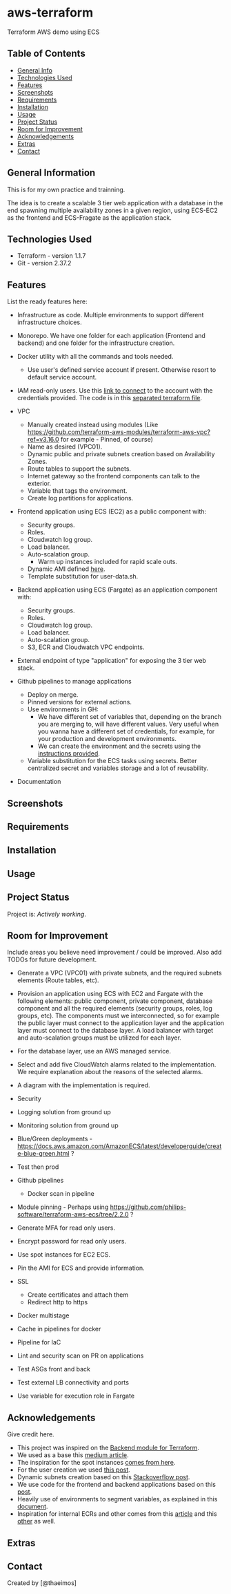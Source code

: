 # aws-terraform

Terraform AWS demo using ECS


## Table of Contents

* [General Info](#general-information)
* [Technologies Used](#technologies-used)
* [Features](#features)
* [Screenshots](#screenshots)
* [Requirements](#requirements)
* [Installation](#installation)
* [Usage](#usage)
* [Project Status](#project-status)
* [Room for Improvement](#room-for-improvement)
* [Acknowledgements](#acknowledgements)
* [Extras](#extras)
* [Contact](#contact)


## General Information

This is for my own practice and trainning.

The idea is to create a scalable 3 tier web application with a database in the end spawning multiple availability zones in a given region, using ECS-EC2 as the frontend and ECS-Fragate as the application stack.


## Technologies Used

- Terraform - version 1.1.7
- Git       - version 2.37.2


## Features

List the ready features here:

- Infrastructure as code. Multiple environments to support different infrastructure choices.
- Monorepo. We have one folder for each application (Frontend and backend) and one folder for the infrastructure creation.
- Docker utility with all the commands and tools needed.
    - Use user's defined service account if present. Otherwise resort to default service account.
- IAM read-only users. Use this [link to connect](https://incode-test.signin.aws.amazon.com/console) to the account with the credentials provided. The code is in this [separated terraform file](/infra-as-code/environments/test/users.tf).

- VPC
    - Manually created instead using modules (Like https://github.com/terraform-aws-modules/terraform-aws-vpc?ref=v3.16.0 for example - Pinned, of course)
    - Name as desired (VPC01).
    - Dynamic public and private subnets creation based on Availability Zones.
    - Route tables to support the subnets.
    - Internet gateway so the frontend components can talk to the exterior.
    - Variable that tags the environment.
    - Create log partitions for applications.

- Frontend application using ECS (EC2) as a public component with:
    - Security groups.
    - Roles.
    - Cloudwatch log group.
    - Load balancer.
    - Auto-scalation group.
        - Warm up instances included for rapid scale outs.
    - Dynamic AMI defined [here](/infra-as-code/environments/test/main.tf#L133).
    - Template substitution for user-data.sh.

- Backend application using ECS (Fargate) as an application component with:
    - Security groups.
    - Roles.
    - Cloudwatch log group.
    - Load balancer.
    - Auto-scalation group.
    - S3, ECR and Cloudwatch VPC endpoints.

- External endpoint of type "application" for exposing the 3 tier web stack.

- Github pipelines to manage applications
    - Deploy on merge.
    - Pinned versions for external actions.
    - Use environments in GH:
        - We have different set of variables that, depending on the branch you are merging to, will have different values. Very useful when you wanna have a different set of credentials, for example, for your production and development environments.
        - We can create the environment and the secrets using the [instructions provided](/utilities/github-repo-setup/).
    - Variable substitution for the ECS tasks using secrets. Better centralized secret and variables storage and a lot of reusability.
- Documentation



## Screenshots



## Requirements



## Installation



## Usage



## Project Status
Project is: _Actively working_.


## Room for Improvement
Include areas you believe need improvement / could be improved. Also add TODOs for future development.

- Generate a VPC (VPC01) with private subnets, and the required subnets elements (Route tables, etc).

- Provision an application using ECS with EC2 and Fargate with the following elements: public component, private component, database component and all the required elements (security groups, roles, log groups, etc). The components must we interconnected, so for example the public layer must connect to the application layer and the application layer must connect to the database layer. A load balancer with target and auto-scalation groups must be utilized for each layer.
- For the database layer, use an AWS managed service.
- Select and add five CloudWatch alarms related to the implementation. We require explanation about the reasons of the selected alarms.
- A diagram with the implementation is required.
- Security
- Logging solution from ground up
- Monitoring solution from ground up
- Blue/Green deployments - https://docs.aws.amazon.com/AmazonECS/latest/developerguide/create-blue-green.html ?
- Test then prod
- Github pipelines
    - Docker scan in pipeline
- Module pinning - Perhaps using https://github.com/philips-software/terraform-aws-ecs/tree/2.2.0 ?
- Generate MFA for read only users.
- Encrypt password for read only users.
- Use spot instances for EC2 ECS.
- Pin the AMI for ECS and provide information.
- SSL
    - Create certificates and attach them
    - Redirect http to https
- Docker multistage
- Cache in pipelines for docker
- Pipeline for IaC
- Lint and security scan on PR on applications
- Test ASGs front and back
- Test external LB connectivity and ports
- Use variable for execution role in Fargate


## Acknowledgements
Give credit here.
- This project was inspired on the [Backend module for Terraform](https://github.com/DNXLabs/terraform-aws-backend).
- We used as a base this [medium article](https://medium.com/swlh/creating-an-aws-ecs-cluster-of-ec2-instances-with-terraform-85a10b5cfbe3).
- The inspiration for the spot instances [comes from here](https://github.com/aws-samples/ecs-refarch-mixed-mode/blob/master/README.md).
- For the user creation we used [this post](https://blog.gitguardian.com/managing-aws-iam-with-terraform-part-1/).
- Dynamic subnets creation based on this [Stackoverflow post](https://stackoverflow.com/questions/63309824/for-each-availability-zone-within-an-aws-region/63310014#63310014).
- We use code for the frontend and backend applications based on this [post](https://dev.to/eelayoubi/building-a-ha-aws-architecture-using-terraform-part-2-30gm).
- Heavily use of environments to segment variables, as explained in this [document](https://docs.github.com/en/actions/deployment/targeting-different-environments/using-environments-for-deployment).
- Inspiration for internal ECRs and other comes from this [article](https://dev.to/danquack/private-fargate-deployment-with-vpc-endpoints-1h0p) and this [other](https://hands-on.cloud/how-to-launch-aws-fargate-cluster-tasks-in-private-subnets/) as well.



## Extras



## Contact
Created by [@thaeimos]

